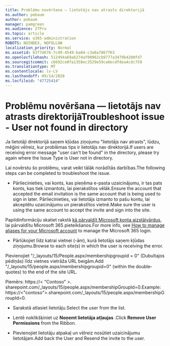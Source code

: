 ```yaml
---
title: Problēmu novēršana — lietotājs nav atrasts direktorijā
ms.author: pebaum
author: pebaum
manager: pamgreen
ms.audience: ITPro
ms.topic: article
ms.service: o365-administration
ROBOTS: NOINDEX, NOFOLLOW
localization_priority: Normal
ms.assetid: 63f7d676-7cd9-4549-ba84-c3a8a7867f63
ms.openlocfilehash: 512494a69ab274af00962cb9777a3479b4200fd7
ms.sourcegitcommit: c6692ce0fa1358ec3529e59ca0ecdfdea4cdc759
ms.translationtype: MT
ms.contentlocale: lv-LV
ms.lasthandoff: 09/14/2020
ms.locfileid: "47725414"
---
```

# <a name="troubleshoot-issue---user-not-found-in-directory"></a><span data-ttu-id="70b6c-102">Problēmu novēršana — lietotājs nav atrasts direktorijā</span><span class="sxs-lookup"><span data-stu-id="70b6c-102">Troubleshoot issue - User not found in directory</span></span>

<span data-ttu-id="70b6c-103">Ja lietotāji direktorijā saņem kļūdas ziņojumu "lietotājs nav atrasts", lūdzu, mēģini vēlreiz, kur problēmas tips ir lietotājs nav direktorijā.</span><span class="sxs-lookup"><span data-stu-id="70b6c-103">If users are receiving error message "user can't be found" in the directory, please try again where the Issue Type is User not in directory.</span></span>

<span data-ttu-id="70b6c-104">Lai novērstu šo problēmu, varat veikt tālāk norādītās darbības.</span><span class="sxs-lookup"><span data-stu-id="70b6c-104">The following steps can be completed to troubleshoot the issue.</span></span>

- <span data-ttu-id="70b6c-105">Pārliecinieties, vai konts, kas pieņēma e-pasta uzaicinājumu, ir tas pats konts, kas tiek izmantots, lai pierakstītos vēlāk.</span><span class="sxs-lookup"><span data-stu-id="70b6c-105">Ensure the account that accepted the email invitation is the same account that is being used to sign in later.</span></span> <span data-ttu-id="70b6c-106">Pārliecinieties, vai lietotājs izmanto to pašu kontu, lai akceptētu uzaicinājumu un pierakstītos vietnē.</span><span class="sxs-lookup"><span data-stu-id="70b6c-106">Make sure the user is using the same account to accept the invite and sign into the site.</span></span> 

<span data-ttu-id="70b6c-107">Papildinformāciju skatiet rakstā [kā pārvaldīt Microsoft konta aizstājvārdus, </a> lai pārvaldītu Microsoft 365 pieteikšanos](https://support.microsoft.com/help/12407/microsoft-account-how-to-manage-aliases).</span><span class="sxs-lookup"><span data-stu-id="70b6c-107">For more info, see [How to manage aliases for your Microsoft account</a> to manage the Microsoft 365 login](https://support.microsoft.com/help/12407/microsoft-account-how-to-manage-aliases).</span></span> 

- <span data-ttu-id="70b6c-108">Pārlūkojiet līdz katrai vietnei (-ām), kurā lietotājs saņem kļūdas ziņojumu.</span><span class="sxs-lookup"><span data-stu-id="70b6c-108">Browse to each site(s) in which the user is receiving the error.</span></span> 

<span data-ttu-id="70b6c-109">Pievienojiet "/_layouts/15/People.aspx/membershipgroupid = 0" (Dubultajos pēdiņās) līdz vietnes vietrāža URL beigām.</span><span class="sxs-lookup"><span data-stu-id="70b6c-109">Add "/_layouts/15/people.aspx/membershipgroupid=0" (within the double-quotes) to the end of the site URL.</span></span> 

<span data-ttu-id="70b6c-110">Piemērs: https://< "Contoso" >. sharepoint.com/_layouts/15/people.aspx/membershipGroupId=0.</span><span class="sxs-lookup"><span data-stu-id="70b6c-110">Example: https://<"contoso">.sharepoint.com/_layouts/15/people.aspx/membershipGroupId=0.</span></span>

- <span data-ttu-id="70b6c-111">Sarakstā atlasiet lietotāju.</span><span class="sxs-lookup"><span data-stu-id="70b6c-111">Select the user from the list.</span></span>

- <span data-ttu-id="70b6c-112">Lentē noklikšķiniet uz **Noņemt lietotāja atļaujas** .</span><span class="sxs-lookup"><span data-stu-id="70b6c-112">Click **Remove User Permissions** from the Ribbon.</span></span> 
-  <span data-ttu-id="70b6c-113">Pievienojiet lietotāju atpakaļ un vēlreiz nosūtiet uzaicinājumu lietotājam.</span><span class="sxs-lookup"><span data-stu-id="70b6c-113">Add back the User and Resend the invite to the user.</span></span>

